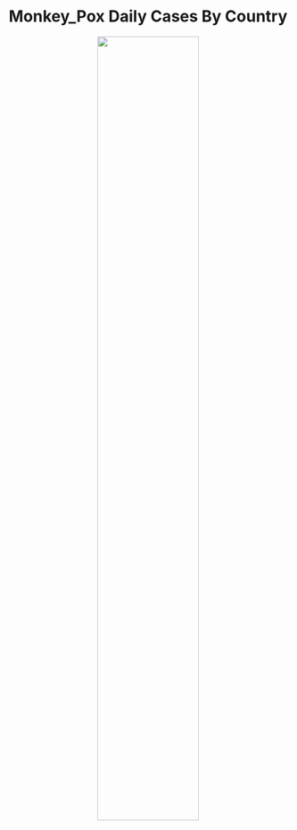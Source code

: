 <h1 align="center"> Monkey_Pox Daily Cases By Country </h1>

<p align="center">
  <img src="https://github.com/Emily-McGovern/Monkey_Pox/blob/master/out/26-June-22/mpplot-26-June-22.png" width="60%">
</p>
